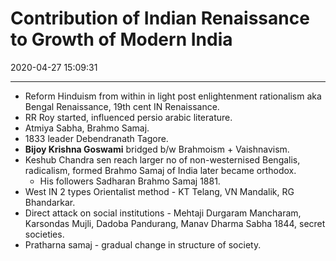 # Contribution of Indian Renaissance to Growth of Modern India

2020-04-27 15:09:31

---

- Reform Hinduism from within in light post enlightenment rationalism aka Bengal Renaissance, 19th cent IN Renaissance.
- RR Roy started, influenced persio arabic literature.
- Atmiya Sabha, Brahmo Samaj.
- 1833 leader Debendranath Tagore.
- **Bijoy Krishna Goswami** bridged b/w Brahmoism + Vaishnavism.
- Keshub Chandra sen reach larger no of non-westernised Bengalis, radicalism, formed Brahmo Samaj of India later became orthodox.
  - His followers Sadharan Brahmo Samaj 1881.
- West IN 2 types Orientalist method - KT Telang, VN Mandalik, RG Bhandarkar.
- Direct attack on social institutions - Mehtaji Durgaram Mancharam, Karsondas Mujli, Dadoba Pandurang, Manav Dharma Sabha 1844, secret societies.
- Pratharna samaj - gradual change in structure of society.
